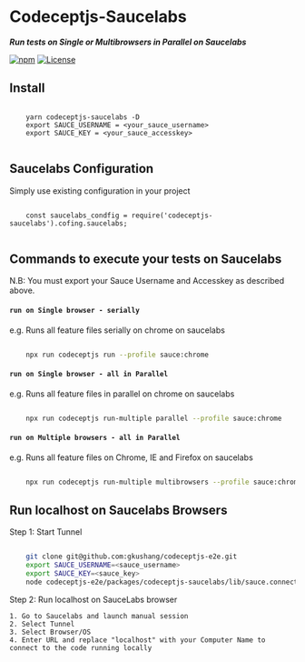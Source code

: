# Codeceptjs-Saucelabs

***Run tests on Single or Multibrowsers in Parallel on Saucelabs***

[![npm](https://img.shields.io/npm/v/codeceptjs-saucelabs.svg)](https://www.npmjs.com/package/codeceptjs-saucelabs) [![License](https://img.shields.io/npm/l/codeceptjs-saucelabs.svg)](LICENSE)


## Install

```
    
    yarn codeceptjs-saucelabs -D
    export SAUCE_USERNAME = <your_sauce_username>
    export SAUCE_KEY = <your_sauce_accesskey>
    
```

## Saucelabs Configuration

Simply use existing configuration in your project

```
    
    const saucelabs_condfig = require('codeceptjs-saucelabs').cofing.saucelabs;
    
```

## Commands to execute your tests on Saucelabs

N.B: You must export your Sauce Username and Accesskey as described above.

#### `run on Single browser - serially`

e.g. Runs all feature files serially on chrome on saucelabs

```bash

    npx run codeceptjs run --profile sauce:chrome

```

#### `run on Single browser - all in Parallel`

e.g. Runs all feature files in parallel on chrome on saucelabs

```bash

    npx run codeceptjs run-multiple parallel --profile sauce:chrome

```

#### `run on Multiple browsers - all in Parallel`

e.g. Runs all feature files on Chrome, IE and Firefox on saucelabs

```bash

    npx run codeceptjs run-multiple multibrowsers --profile sauce:chrome,ie,firefox

```


## Run localhost on Saucelabs Browsers

Step 1: Start Tunnel

```bash

    git clone git@github.com:gkushang/codeceptjs-e2e.git
    export SAUCE_USERNAME=<sauce_username>
    export SAUCE_KEY=<sauce_key>
    node codeceptjs-e2e/packages/codeceptjs-saucelabs/lib/sauce.connect.launcher.js

```
Step 2: Run localhost on SauceLabs browser

    1. Go to Saucelabs and launch manual session
    2. Select Tunnel
    3. Select Browser/OS
    4. Enter URL and replace "localhost" with your Computer Name to connect to the code running locally



